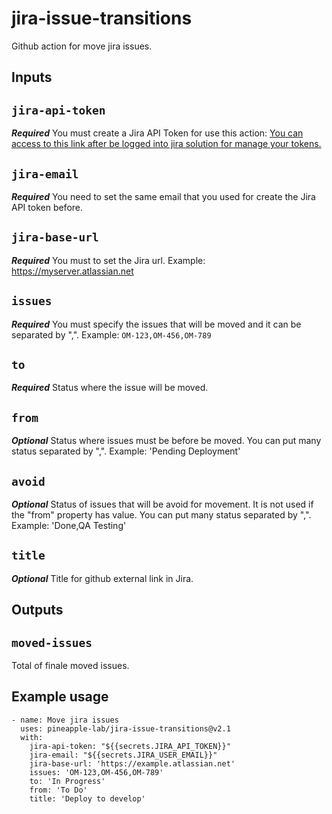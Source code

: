 # jira-issue-transitions
Github action for move jira issues. 

## **Inputs**
## `jira-api-token`

***Required*** You must create a Jira API Token for use this action:
[You can access to this link after be logged into jira solution for manage your tokens.](https://id.atlassian.com/manage-profile/security/api-tokens)

## `jira-email`

***Required*** You need to set the same email that you used for create the Jira API token before.

## `jira-base-url`

***Required*** You must to set the Jira url. Example: https://myserver.atlassian.net

## `issues`

***Required*** You must specify the issues that will be moved and it can be separated by ",". Example: `OM-123,OM-456,OM-789`

## `to`

***Required*** Status where the issue will be moved.

## `from`

***Optional*** Status where issues must be before be moved. You can put many status separated by ",". Example: 'Pending Deployment'

## `avoid`

***Optional*** Status of issues that will be avoid for movement. It is not used if the "from" property has value. You can put many status separated by ",". Example: 'Done,QA Testing'

## `title`

***Optional*** Title for github external link in Jira.


## **Outputs**

## `moved-issues`

Total of finale moved issues.

## Example usage

```
- name: Move jira issues
  uses: pineapple-lab/jira-issue-transitions@v2.1
  with:
    jira-api-token: "${{secrets.JIRA_API_TOKEN}}"
    jira-email: "${{secrets.JIRA_USER_EMAIL}}"
    jira-base-url: 'https://example.atlassian.net'
    issues: 'OM-123,OM-456,OM-789'
    to: 'In Progress'
    from: 'To Do'
    title: 'Deploy to develop'
```
